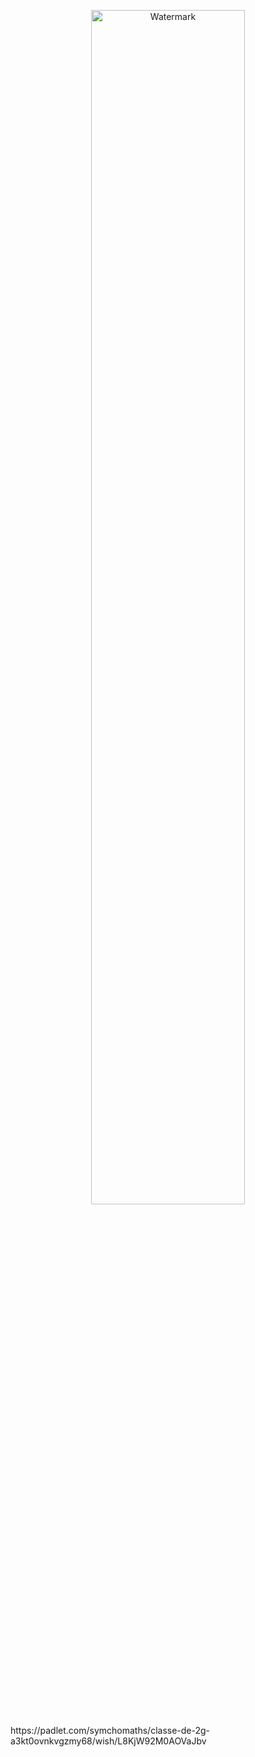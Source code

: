 <p align="center">
  <a href="https://pcoi.dev" target="_blank">
    <img src="https://pcoi.dev/avatar/watermark.png" alt="Watermark" width="70%" height="70%"/>
  </a>
</p>
https://padlet.com/symchomaths/classe-de-2g-a3kt0ovnkvgzmy68/wish/L8KjW92M0AOVaJbv